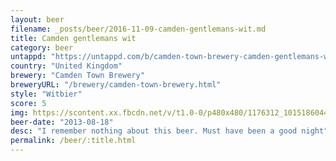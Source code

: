 ```yaml
---
layout: beer
filename: _posts/beer/2016-11-09-camden-gentlemans-wit.md
title: Camden gentlemans wit
category: beer
untappd: "https://untappd.com/b/camden-town-brewery-camden-gentlemans-wit-white-beer/108629"
country: "United Kingdom"
brewery: "Camden Town Brewery"
breweryURL: "/brewery/camden-town-brewery.html"
style: "Witbier"
score: 5
img: https://scontent.xx.fbcdn.net/v/t1.0-0/p480x480/1176312_10151860443023745_856797078_n.jpg?oh=5f0955c4c89b5e76720d2d77f77e15a4&oe=5AAA9D9D
beer-date: "2013-08-18"
desc: "I remember nothing about this beer. Must have been a good night"
permalink: /beer/:title.html
---
```

